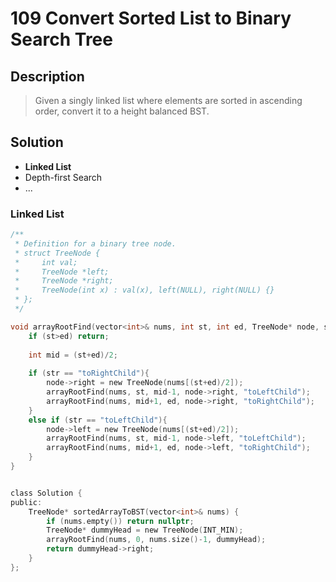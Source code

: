 # 109 Convert Sorted List to Binary Search Tree

## Description
> Given a singly linked list where elements are sorted in ascending order, 
> convert it to a height balanced BST.



## Solution
- **Linked List**
- Depth-first Search
- ...

### Linked List

```c
/**
 * Definition for a binary tree node.
 * struct TreeNode {
 *     int val;
 *     TreeNode *left;
 *     TreeNode *right;
 *     TreeNode(int x) : val(x), left(NULL), right(NULL) {}
 * };
 */

void arrayRootFind(vector<int>& nums, int st, int ed, TreeNode* node, string str = "toRightChild"){
    if (st>ed) return;
    
    int mid = (st+ed)/2;
    
    if (str == "toRightChild"){
        node->right = new TreeNode(nums[(st+ed)/2]);
        arrayRootFind(nums, st, mid-1, node->right, "toLeftChild");
        arrayRootFind(nums, mid+1, ed, node->right, "toRightChild");
    }
    else if (str == "toLeftChild"){
        node->left = new TreeNode(nums[(st+ed)/2]);
        arrayRootFind(nums, st, mid-1, node->left, "toLeftChild");
        arrayRootFind(nums, mid+1, ed, node->left, "toRightChild");
    }
}


class Solution {
public:
    TreeNode* sortedArrayToBST(vector<int>& nums) {
        if (nums.empty()) return nullptr;
        TreeNode* dummyHead = new TreeNode(INT_MIN);
        arrayRootFind(nums, 0, nums.size()-1, dummyHead);
        return dummyHead->right;
    }
};
```

